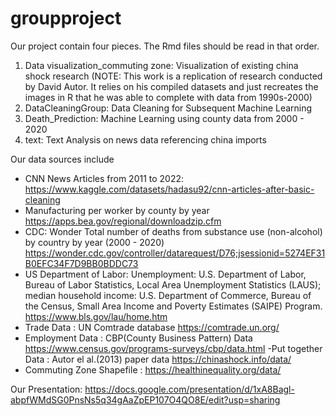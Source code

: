 # groupproject


Our project contain four pieces. The Rmd files should be read in that order.

1) Data visualization_commuting zone: Visualization of existing china shock research (NOTE: This work is a replication of research conducted by David Autor. It relies on his compiled datasets and just recreates the images in R that he was able to complete with data from 1990s-2000)
2) DataCleaningGroup: Data Cleaning for Subsequent Machine Learning
3) Death_Prediction: Machine Learning using county data from 2000 - 2020
4) text: Text Analysis on news data referencing china imports

Our data sources include 
  - CNN News Articles from 2011 to 2022: https://www.kaggle.com/datasets/hadasu92/cnn-articles-after-basic-cleaning
  - Manufacturing per worker by county by year https://apps.bea.gov/regional/downloadzip.cfm
  - CDC: Wonder Total number of deaths from substance use (non-alcohol) by country by year (2000 - 2020) https://wonder.cdc.gov/controller/datarequest/D76;jsessionid=5274EF31B0EFC34F7D9BB0BDDC73
  - US Department of Labor:  Unemployment: U.S. Department of Labor, Bureau of Labor Statistics, Local Area Unemployment Statistics (LAUS); median household income: U.S. Department of Commerce, Bureau of the Census, Small Area Income and Poverty Estimates (SAIPE) Program. https://www.bls.gov/lau/home.htm
 - Trade Data : UN Comtrade database https://comtrade.un.org/
 - Employment Data : CBP(County Business Pattern) Data  https://www.census.gov/programs-surveys/cbp/data.html
-Put together Data : Autor el al.(2013) paper data https://chinashock.info/data/
 - Commuting Zone Shapefile : https://healthinequality.org/data/


Our Presentation: https://docs.google.com/presentation/d/1xA8Bagl-abpfWMdSG0PnsNs5q34gAaZpEP107O4QO8E/edit?usp=sharing
